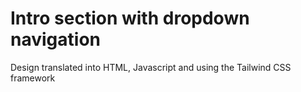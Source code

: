 # Intro section with dropdown navigation

Design translated into HTML, Javascript and using the Tailwind CSS framework
